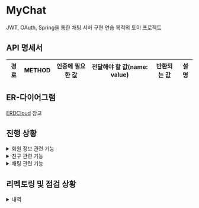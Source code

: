 # MyChat

JWT, OAuth, Spring을 통한 채팅 서버 구현 연습 목적의 토이 프로젝트

## API 명세서
|경로|METHOD|인증에 필요한 값|전달해야 할 값(name: value)|반환되는 값|설명|
|---|---|---|---|---|---|

## ER-다이어그램
[ERDCloud](https://www.erdcloud.com/d/wjeAJAgfieEpQtStm) 참고

## 진행 상황
<details>
  <summary>회원 정보 관련 기능</summary>
  <div markdown="1">
  
  - [x] Google OAuth를 이용한 회원가입/로그인
  - [x] 자체 회원가입/로그인
  - [x] 구글 회원 일반 회원 통합
  - [x] 엑세스 토큰 재발급
  - [x] 로그아웃(리프레시 토큰 무효화)
  - [x] 회원 정보 수정
  - [x] 회원 삭제
</details>
<details>
  <summary>친구 관련 기능</summary>
  <div markdown="1">
  
  - [x] 친구 추가
  - [x] 친구 삭제
  - [x] 친구 조회(조건X)
  - [x] 친구 검색(조건O)
  - [x] 다른 사용자 검색(조건O)
  - [x] 보낸 친구 신청 조회
  - [x] 받은 친구 신청 조회
  - [x] 친구 신청 거절
  - [x] 유저 차단
  - [x] 유저 차단 해제
</details>
<details>
  <summary>채팅 관련 기능</summary>
  <div markdown="1">

  - [x] 채팅방 생성
  - [x] 채팅방 조회
  - [x] 채팅방 검색
  - [x] 채팅방 내 멤버 조회
  - [x] 채팅방 수정(채팅방 이름, 사진 변경은 본인에게만 반영됨)
  - [x] 채팅방 초대
  - [x] 채팅방 나가기
  - [x] 채팅 생성
  - [x] 채팅 조회(조건X)
  - [x] 채팅 검색(조건O)
  - [x] 채팅 삭제(5분 안에 삭제시 완전 삭제, 이후엔 '삭제된 메시지입니다' 표시)
  - [x] 채팅방 내 회원 조회
  - [x] 상황에 따른 시스템 채팅 생성
</details>

## 리펙토링 및 점검 상황
<details>
  <summary>내역</summary>
  <div markdown="1">

  - [ ] 예외 처리
  - [ ] 예외 메시지 영어로 수정
  - [ ] 테스트 클래스 추가
  - [ ] 데이터 저장 방식 변경(단방향 2개 -> 양방향 1개)
  - [ ] DB 인덱싱
  - [ ] 로직 성능 최적화
  - [ ] 불필요한 import 제거
  - [ ] 로그 추가
  - [ ] 클래스 이름 형식 통일
  - [ ] SOLID 원칙을 준수했는지 검증
</details>
